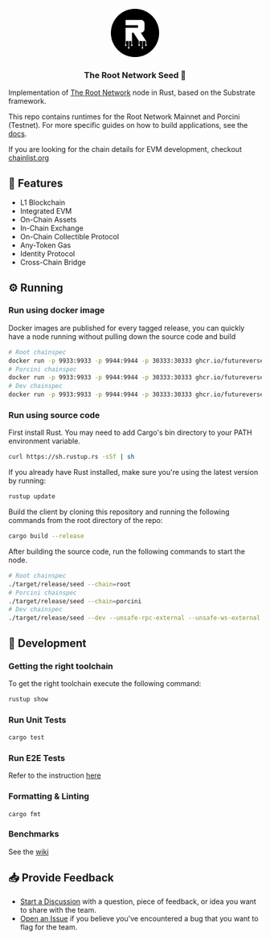 <p align="center">
    <img src="./.github/logo.png" height="96">
    <h3 align="center">The Root Network Seed 🌱</h3>
</p>

Implementation of [The Root Network](https://therootnetwork.com/) node in Rust, based on the Substrate framework.

This repo contains runtimes for the Root Network Mainnet and Porcini (Testnet). For more specific guides on how to build applications, see the [docs](https://docs.rootnet.live).

If you are looking for the chain details for EVM development, checkout [chainlist.org](https://chainlist.org/?search=trn&testnets=true)

## 💫 Features

- L1 Blockchain
- Integrated EVM
- On-Chain Assets
- In-Chain Exchange
- On-Chain Collectible Protocol
- Any-Token Gas
- Identity Protocol
- Cross-Chain Bridge

## ⚙️ Running

### Run using docker image

Docker images are published for every tagged release, you can quickly have a node running without pulling down the source code and build

```bash
# Root chainspec
docker run -p 9933:9933 -p 9944:9944 -p 30333:30333 ghcr.io/futureversecom/seed:latest --chain=root
# Porcini chainspec
docker run -p 9933:9933 -p 9944:9944 -p 30333:30333 ghcr.io/futureversecom/seed:latest --chain=porcini
# Dev chainspec
docker run -p 9933:9933 -p 9944:9944 -p 30333:30333 ghcr.io/futureversecom/seed:latest --dev --unsafe-rpc-external --unsafe-ws-external --rpc-cors=all
```

### Run using source code

First install Rust. You may need to add Cargo's bin directory to your PATH environment variable.

```bash
curl https://sh.rustup.rs -sSf | sh
```

If you already have Rust installed, make sure you're using the latest version by running:

```bash
rustup update
```

Build the client by cloning this repository and running the following commands from the root directory of the repo:

```bash
cargo build --release
```

After building the source code, run the following commands to start the node.

```bash
# Root chainspec
./target/release/seed --chain=root
# Porcini chainspec
./target/release/seed --chain=porcini
# Dev chainspec
./target/release/seed --dev --unsafe-rpc-external --unsafe-ws-external --rpc-cors=all
```

## 🚧 Development

### Getting the right toolchain

To get the right toolchain execute the following command:

```bash
rustup show
```

### Run Unit Tests

```bash
cargo test
```
### Run E2E Tests

Refer to the instruction [here](./e2e)

### Formatting & Linting
```
cargo fmt
```

### Benchmarks

See the [wiki](https://github.com/futureversecom/seed/wiki/How-to-benchmark)

## 📥 Provide Feedback

- [Start a Discussion](https://github.com/futureversecom/trn-seed/discussions) with a question, piece of feedback, or idea you want to share with the team.
- [Open an Issue](https://github.com/futureversecom/trn-seed/issues) if you believe you've encountered a bug that you want to flag for the team.